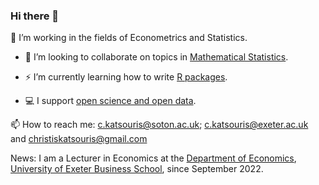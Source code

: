 ### Hi there 👋

🌱 I’m working in the fields of Econometrics and Statistics. 

- 🔭 I’m looking to collaborate on topics in [Mathematical Statistics](https://www.amazon.co.uk/Mathematical-Statistics-Selected-Chapman-Statistical/dp/1498723802). 

- ⚡ I’m currently learning how to write [R packages](https://www.r-project.org/). 

- 💻 I support [open science and open data](https://ropensci.org/).

📫 How to reach me: c.katsouris@soton.ac.uk; c.katsouris@exeter.ac.uk and christiskatsouris@gmail.com

News: I am a Lecturer in Economics at the [Department of Economics](http://business-school.exeter.ac.uk/about/departments/economics/), [University of Exeter Business School](http://business-school.exeter.ac.uk/), since September 2022.


<!--
**christiskatsouris/christiskatsouris** is a ✨ _special_ ✨ repository because its `README.md` (this file) appears on your GitHub profile.

Here are some ideas to get you started:

- 🔭 I’m currently working on ...
- 🌱 I’m currently learning ...
- 👯 I’m looking to collaborate on ...
- 🤔 I’m looking for help with ...
- 💬 Ask me about ...
- 📫 How to reach me: ...
- 😄 Pronouns: ...
- ⚡ Fun fact: ...

- Fact 1: Did you know that the online education market (e-learning market) is one of the world's fastest-growing inductries? It is expected to reach almost 1 trillion U.S. dollars by the end of the decade! 

- Fact 2: Did you know that the planet's longest mountain range is underwater and is 10 times longer than the Andes? Is called the mid-ocean ridge. Spanning 40,389 miles around the globe, it's truly a global landmark!


-->

